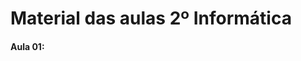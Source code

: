 # Material das aulas 2º Informática

#### Aula 01: [](https://github.com/devmatheusguerra/2-info-2023/tree/main/PROG%20WEB/aula%2001) 
